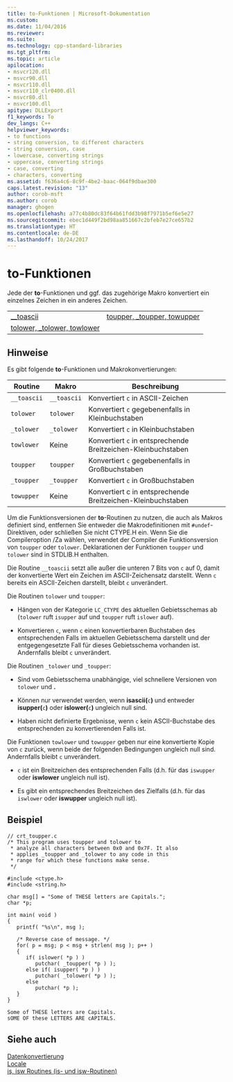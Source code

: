 ```yaml
---
title: to-Funktionen | Microsoft-Dokumentation
ms.custom: 
ms.date: 11/04/2016
ms.reviewer: 
ms.suite: 
ms.technology: cpp-standard-libraries
ms.tgt_pltfrm: 
ms.topic: article
apilocation:
- msvcr120.dll
- msvcr90.dll
- msvcr110.dll
- msvcr110_clr0400.dll
- msvcr80.dll
- msvcr100.dll
apitype: DLLExport
f1_keywords: To
dev_langs: C++
helpviewer_keywords:
- to functions
- string conversion, to different characters
- string conversion, case
- lowercase, converting strings
- uppercase, converting strings
- case, converting
- characters, converting
ms.assetid: f636a4c6-8c9f-4be2-baac-064f9dbae300
caps.latest.revision: "13"
author: corob-msft
ms.author: corob
manager: ghogen
ms.openlocfilehash: a77c4b80dc83f64b61fdd3b98f7971b5ef6e5e27
ms.sourcegitcommit: ebec1d449f2bd98aa851667c2bfeb7e27ce657b2
ms.translationtype: HT
ms.contentlocale: de-DE
ms.lasthandoff: 10/24/2017
---
```

# <a name="to-functions"></a>to-Funktionen
Jede der **to**-Funktionen und ggf. das zugehörige Makro konvertiert ein einzelnes Zeichen in ein anderes Zeichen.  
  
|||  
|-|-|  
|[__toascii](../c-runtime-library/reference/toascii-toascii.md)|[toupper, _toupper, towupper](../c-runtime-library/reference/toupper-toupper-towupper-toupper-l-towupper-l.md)|  
|[tolower, _tolower, towlower](../c-runtime-library/reference/tolower-tolower-towlower-tolower-l-towlower-l.md)||  
  
## <a name="remarks"></a>Hinweise  
 Es gibt folgende **to**-Funktionen und Makrokonvertierungen:  
  
|Routine|Makro|Beschreibung|  
|-------------|-----------|-----------------|  
|`__toascii`|`__toascii`|Konvertiert `c` in ASCII-Zeichen|  
|`tolower`|`tolower`|Konvertiert `c` gegebenenfalls in Kleinbuchstaben|  
|`_tolower`|`_tolower`|Konvertiert `c` in Kleinbuchstaben|  
|`towlower`|Keine|Konvertiert `c` in entsprechende Breitzeichen-Kleinbuchstaben|  
|`toupper`|`toupper`|Konvertiert `c` gegebenenfalls in Großbuchstaben|  
|`_toupper`|`_toupper`|Konvertiert `c` in Großbuchstaben|  
|`towupper`|Keine|Konvertiert c in entsprechende Breitzeichen-Kleinbuchstaben|  
  
 Um die Funktionsversionen der **to**-Routinen zu nutzen, die auch als Makros definiert sind, entfernen Sie entweder die Makrodefinitionen mit `#undef`-Direktiven, oder schließen Sie nicht CTYPE.H ein. Wenn Sie die Compileroption /Za wählen, verwendet der Compiler die Funktionsversion von `toupper` oder `tolower`. Deklarationen der Funktionen `toupper` und `tolower` sind in STDLIB.H enthalten.  
  
 Die Routine `__toascii` setzt alle außer die unteren 7 Bits von `c` auf 0, damit der konvertierte Wert ein Zeichen im ASCII-Zeichensatz darstellt. Wenn `c` bereits ein ASCII-Zeichen darstellt, bleibt `c` unverändert.  
  
 Die Routinen `tolower` und `toupper`:  
  
-   Hängen von der Kategorie `LC_CTYPE` des aktuellen Gebietsschemas ab (`tolower` ruft `isupper` auf und `toupper` ruft `islower` auf).  
  
-   Konvertieren `c`, wenn `c` einen konvertierbaren Buchstaben des entsprechenden Falls im aktuellen Gebietsschema darstellt und der entgegengesetzte Fall für dieses Gebietsschema vorhanden ist. Andernfalls bleibt `c` unverändert.  
  
 Die Routinen `_tolower` und `_toupper`:  
  
-   Sind vom Gebietsschema unabhängige, viel schnellere Versionen von `tolower` und **.**  
  
-   Können nur verwendet werden, wenn **isascii(**`c`**)** und entweder **isupper(**`c`**)** oder **islower(**`c`**)** ungleich null sind.  
  
-   Haben nicht definierte Ergebnisse, wenn `c` kein ASCII-Buchstabe des entsprechenden zu konvertierenden Falls ist.  
  
 Die Funktionen `towlower` und `towupper` geben nur eine konvertierte Kopie von `c` zurück, wenn beide der folgenden Bedingungen ungleich null sind. Andernfalls bleibt `c` unverändert.  
  
-   `c` ist ein Breitzeichen des entsprechenden Falls (d.h. für das `iswupper` oder **iswlower** ungleich null ist).  
  
-   Es gibt ein entsprechendes Breitzeichen des Zielfalls (d.h. für das `iswlower` oder **iswupper** ungleich null ist).  
  
## <a name="example"></a>Beispiel  
  
```  
// crt_toupper.c  
/* This program uses toupper and tolower to  
 * analyze all characters between 0x0 and 0x7F. It also  
 * applies _toupper and _tolower to any code in this  
 * range for which these functions make sense.  
 */  
  
#include <ctype.h>  
#include <string.h>  
  
char msg[] = "Some of THESE letters are Capitals.";  
char *p;  
  
int main( void )  
{  
   printf( "%s\n", msg );  
  
   /* Reverse case of message. */  
   for( p = msg; p < msg + strlen( msg ); p++ )  
   {  
      if( islower( *p ) )  
         putchar( _toupper( *p ) );  
      else if( isupper( *p ) )  
         putchar( _tolower( *p ) );  
      else  
         putchar( *p );  
   }  
}  
```  
  
```Output  
Some of THESE letters are Capitals.  
sOME OF these LETTERS ARE cAPITALS.  
```  
  
## <a name="see-also"></a>Siehe auch  
 [Datenkonvertierung](../c-runtime-library/data-conversion.md)   
 [Locale](../c-runtime-library/locale.md)   
 [is, isw Routines (is- und isw-Routinen)](../c-runtime-library/is-isw-routines.md)